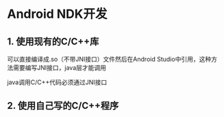 # Android NDK开发

## 1. 使用现有的C/C++库

可以直接编译成.so（不带JNI接口）文件然后在Android Studio中引用，这种方法需要编写JNI接口，java层才能调用

java调用C/C++代码必须通过JNI接口





## 2. 使用自己写的C/C++程序





